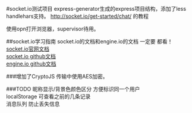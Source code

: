 #socket.io测试项目
express-generator生成的express项目结构，添加了less handlehars支持。
http://socket.io/get-started/chat/ 的教程

使用opn打开浏览器，supervisor待用。

##socket.io学习指南
socket.io的文档和engine.io的文档 一定要 都看！  
[socket.io官网文档](http://socket.io/docs/)  
[socket.io github文档](https://github.com/socketio/socket.io#socketio)  
[engine.io github文档](https://github.com/socketio/engine.io#engineio-the-realtime-engine)
  
###增加了CryptoJS
传输中使用AES加密。

###TODO
昵称显示/背景色颜色区分 方便标识同一个用户  
localStorage 可查看之前的几条记录  
消息队列 防止丢失信息 